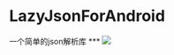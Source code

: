 # LazyJsonForAndroid
一个简单的json解析库
 *** [![](https://jitpack.io/v/Robin-jiangyufeng/LazyJsonForAndroid.svg)](https://jitpack.io/#Robin-jiangyufeng/LazyJsonForAndroid)
